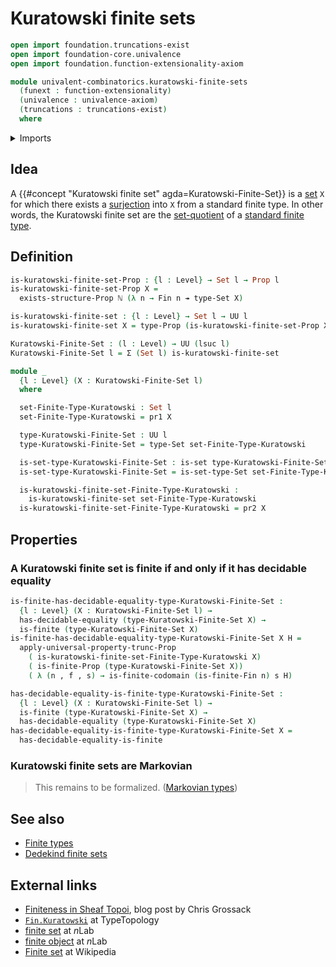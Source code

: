 # Kuratowski finite sets

```agda
open import foundation.truncations-exist
open import foundation-core.univalence
open import foundation.function-extensionality-axiom

module univalent-combinatorics.kuratowski-finite-sets
  (funext : function-extensionality)
  (univalence : univalence-axiom)
  (truncations : truncations-exist)
  where
```

<details><summary>Imports</summary>

```agda
open import elementary-number-theory.natural-numbers

open import foundation.decidable-equality funext univalence truncations
open import foundation.dependent-pair-types
open import foundation.dependent-products-propositions funext
open import foundation.existential-quantification funext univalence truncations
open import foundation.propositional-truncations funext univalence
open import foundation.propositions funext univalence
open import foundation.sets funext univalence
open import foundation.surjective-maps funext univalence truncations
open import foundation.universe-levels

open import univalent-combinatorics.equality-finite-types funext univalence truncations
open import univalent-combinatorics.finite-types funext univalence truncations
open import univalent-combinatorics.image-of-maps funext univalence truncations
open import univalent-combinatorics.standard-finite-types funext univalence truncations
```

</details>

## Idea

A {{#concept "Kuratowski finite set" agda=Kuratowski-Finite-Set}} is a
[set](foundation-core.sets.md) `X` for which there exists a
[surjection](foundation.surjective-maps.md) into `X` from a standard finite
type. In other words, the Kuratowski finite set are the
[set-quotient](foundation.set-quotients.md) of a
[standard finite type](univalent-combinatorics.standard-finite-types.md).

## Definition

```agda
is-kuratowski-finite-set-Prop : {l : Level} → Set l → Prop l
is-kuratowski-finite-set-Prop X =
  exists-structure-Prop ℕ (λ n → Fin n ↠ type-Set X)

is-kuratowski-finite-set : {l : Level} → Set l → UU l
is-kuratowski-finite-set X = type-Prop (is-kuratowski-finite-set-Prop X)

Kuratowski-Finite-Set : (l : Level) → UU (lsuc l)
Kuratowski-Finite-Set l = Σ (Set l) is-kuratowski-finite-set

module _
  {l : Level} (X : Kuratowski-Finite-Set l)
  where

  set-Finite-Type-Kuratowski : Set l
  set-Finite-Type-Kuratowski = pr1 X

  type-Kuratowski-Finite-Set : UU l
  type-Kuratowski-Finite-Set = type-Set set-Finite-Type-Kuratowski

  is-set-type-Kuratowski-Finite-Set : is-set type-Kuratowski-Finite-Set
  is-set-type-Kuratowski-Finite-Set = is-set-type-Set set-Finite-Type-Kuratowski

  is-kuratowski-finite-set-Finite-Type-Kuratowski :
    is-kuratowski-finite-set set-Finite-Type-Kuratowski
  is-kuratowski-finite-set-Finite-Type-Kuratowski = pr2 X
```

## Properties

### A Kuratowski finite set is finite if and only if it has decidable equality

```agda
is-finite-has-decidable-equality-type-Kuratowski-Finite-Set :
  {l : Level} (X : Kuratowski-Finite-Set l) →
  has-decidable-equality (type-Kuratowski-Finite-Set X) →
  is-finite (type-Kuratowski-Finite-Set X)
is-finite-has-decidable-equality-type-Kuratowski-Finite-Set X H =
  apply-universal-property-trunc-Prop
    ( is-kuratowski-finite-set-Finite-Type-Kuratowski X)
    ( is-finite-Prop (type-Kuratowski-Finite-Set X))
    ( λ (n , f , s) → is-finite-codomain (is-finite-Fin n) s H)

has-decidable-equality-is-finite-type-Kuratowski-Finite-Set :
  {l : Level} (X : Kuratowski-Finite-Set l) →
  is-finite (type-Kuratowski-Finite-Set X) →
  has-decidable-equality (type-Kuratowski-Finite-Set X)
has-decidable-equality-is-finite-type-Kuratowski-Finite-Set X =
  has-decidable-equality-is-finite
```

### Kuratowski finite sets are Markovian

> This remains to be formalized. ([Markovian types](logic.markovian-types.md))

## See also

- [Finite types](univalent-combinatorics.finite-types.md)
- [Dedekind finite sets](univalent-combinatorics.dedekind-finite-sets.md)

## External links

- [Finiteness in Sheaf Topoi](https://grossack.site/2024/08/19/finiteness-in-sheaf-topoi),
  blog post by Chris Grossack
- [`Fin.Kuratowski`](https://www.cs.bham.ac.uk/~mhe/TypeTopology/Fin.Kuratowski.html)
  at TypeTopology
- [finite set](https://ncatlab.org/nlab/show/finite+set) at $n$Lab
- [finite object](https://ncatlab.org/nlab/show/finite+object) at $n$Lab
- [Finite set](https://en.wikipedia.org/wiki/Finite_set) at Wikipedia
